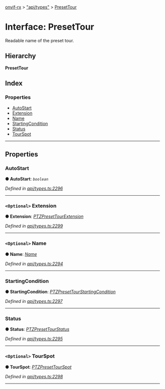 [onvif-rx](../README.md) > ["api/types"](../modules/_api_types_.md) > [PresetTour](../interfaces/_api_types_.presettour.md)

# Interface: PresetTour

Readable name of the preset tour.

## Hierarchy

**PresetTour**

## Index

### Properties

* [AutoStart](_api_types_.presettour.md#autostart)
* [Extension](_api_types_.presettour.md#extension)
* [Name](_api_types_.presettour.md#name)
* [StartingCondition](_api_types_.presettour.md#startingcondition)
* [Status](_api_types_.presettour.md#status)
* [TourSpot](_api_types_.presettour.md#tourspot)

---

## Properties

<a id="autostart"></a>

###  AutoStart

**● AutoStart**: *`boolean`*

*Defined in [api/types.ts:2296](https://github.com/patrickmichalina/onvif-rx/blob/034e4d6/src/api/types.ts#L2296)*

___
<a id="extension"></a>

### `<Optional>` Extension

**● Extension**: *[PTZPresetTourExtension](_api_types_.ptzpresettourextension.md)*

*Defined in [api/types.ts:2299](https://github.com/patrickmichalina/onvif-rx/blob/034e4d6/src/api/types.ts#L2299)*

___
<a id="name"></a>

### `<Optional>` Name

**● Name**: *[Name](_api_types_.presettour.md#name)*

*Defined in [api/types.ts:2294](https://github.com/patrickmichalina/onvif-rx/blob/034e4d6/src/api/types.ts#L2294)*

___
<a id="startingcondition"></a>

###  StartingCondition

**● StartingCondition**: *[PTZPresetTourStartingCondition](_api_types_.ptzpresettourstartingcondition.md)*

*Defined in [api/types.ts:2297](https://github.com/patrickmichalina/onvif-rx/blob/034e4d6/src/api/types.ts#L2297)*

___
<a id="status"></a>

###  Status

**● Status**: *[PTZPresetTourStatus](_api_types_.ptzpresettourstatus.md)*

*Defined in [api/types.ts:2295](https://github.com/patrickmichalina/onvif-rx/blob/034e4d6/src/api/types.ts#L2295)*

___
<a id="tourspot"></a>

### `<Optional>` TourSpot

**● TourSpot**: *[PTZPresetTourSpot](_api_types_.ptzpresettourspot.md)*

*Defined in [api/types.ts:2298](https://github.com/patrickmichalina/onvif-rx/blob/034e4d6/src/api/types.ts#L2298)*

___

